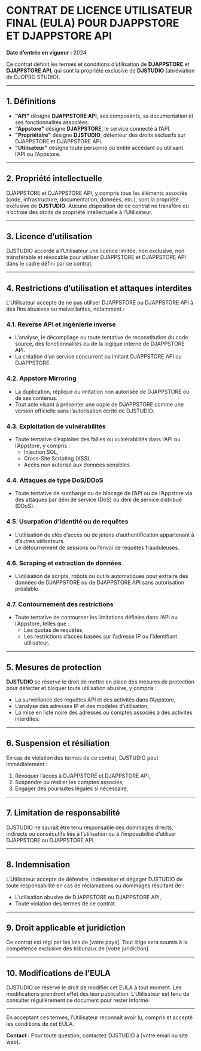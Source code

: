 # CONTRAT DE LICENCE UTILISATEUR FINAL (EULA) POUR DJAPPSTORE ET DJAPPSTORE API  

**Date d’entrée en vigueur :** 2024

Ce contrat définit les termes et conditions d’utilisation de **DJAPPSTORE** et **DJAPPSTORE API**, qui sont la propriété exclusive de **DJSTUDIO** (abréviation de DJOPRO STUDIO).  

---

## 1. Définitions  
- **"API"** désigne **DJAPPSTORE API**, ses composants, sa documentation et ses fonctionnalités associées.  
- **"Appstore"** désigne **DJAPPSTORE**, le service connecté à l’API.  
- **"Propriétaire"** désigne **DJSTUDIO**, détenteur des droits exclusifs sur DJAPPSTORE et DJAPPSTORE API.  
- **"Utilisateur"** désigne toute personne ou entité accédant ou utilisant l’API ou l’Appstore.  

---

## 2. Propriété intellectuelle  
DJAPPSTORE et DJAPPSTORE API, y compris tous les éléments associés (code, infrastructure, documentation, données, etc.), sont la propriété exclusive de **DJSTUDIO**. Aucune disposition de ce contrat ne transfère ou n’octroie des droits de propriété intellectuelle à l’Utilisateur.  

---

## 3. Licence d’utilisation  
DJSTUDIO accorde à l’Utilisateur une licence limitée, non exclusive, non transférable et révocable pour utiliser DJAPPSTORE et DJAPPSTORE API dans le cadre défini par ce contrat.  

---

## 4. Restrictions d’utilisation et attaques interdites  

L’Utilisateur accepte de ne pas utiliser DJAPPSTORE ou DJAPPSTORE API à des fins abusives ou malveillantes, notamment :  

### 4.1. Reverse API et ingénierie inverse  
- L’analyse, le décompilage ou toute tentative de reconstitution du code source, des fonctionnalités ou de la logique interne de DJAPPSTORE API.  
- La création d’un service concurrent ou imitant DJAPPSTORE API ou DJAPPSTORE.  

### 4.2. Appstore Mirroring  
- La duplication, réplique ou imitation non autorisée de DJAPPSTORE ou de ses contenus.  
- Tout acte visant à présenter une copie de DJAPPSTORE comme une version officielle sans l’autorisation écrite de DJSTUDIO.  

### 4.3. Exploitation de vulnérabilités  
- Toute tentative d’exploiter des failles ou vulnérabilités dans l’API ou l’Appstore, y compris :  
  - Injection SQL,  
  - Cross-Site Scripting (XSS),  
  - Accès non autorisé aux données sensibles.  

### 4.4. Attaques de type DoS/DDoS  
- Toute tentative de surcharge ou de blocage de l’API ou de l’Appstore via des attaques par déni de service (DoS) ou déni de service distribué (DDoS).  

### 4.5. Usurpation d’identité ou de requêtes  
- L’utilisation de clés d’accès ou de jetons d’authentification appartenant à d’autres utilisateurs.  
- Le détournement de sessions ou l’envoi de requêtes frauduleuses.  

### 4.6. Scraping et extraction de données  
- L’utilisation de scripts, robots ou outils automatiques pour extraire des données de DJAPPSTORE ou de DJAPPSTORE API sans autorisation préalable.  

### 4.7. Contournement des restrictions  
- Toute tentative de contourner les limitations définies dans l’API ou l’Appstore, telles que :  
  - Les quotas de requêtes,  
  - Les restrictions d’accès basées sur l’adresse IP ou l’identifiant utilisateur.  

---

## 5. Mesures de protection  
**DJSTUDIO** se réserve le droit de mettre en place des mesures de protection pour détecter et bloquer toute utilisation abusive, y compris :  
- La surveillance des requêtes API et des activités dans l’Appstore,  
- L’analyse des adresses IP et des modèles d’utilisation,  
- La mise en liste noire des adresses ou comptes associés à des activités interdites.  

---

## 6. Suspension et résiliation  
En cas de violation des termes de ce contrat, DJSTUDIO peut immédiatement :  
1. Révoquer l’accès à DJAPPSTORE et DJAPPSTORE API,  
2. Suspendre ou résilier les comptes associés,  
3. Engager des poursuites légales si nécessaire.  

---

## 7. Limitation de responsabilité  
DJSTUDIO ne saurait être tenu responsable des dommages directs, indirects ou consécutifs liés à l’utilisation ou à l’impossibilité d’utiliser DJAPPSTORE ou DJAPPSTORE API.  

---

## 8. Indemnisation  
L’Utilisateur accepte de défendre, indemniser et dégager DJSTUDIO de toute responsabilité en cas de réclamations ou dommages résultant de :  
- L’utilisation abusive de DJAPPSTORE ou DJAPPSTORE API,  
- Toute violation des termes de ce contrat.  

---

## 9. Droit applicable et juridiction  
Ce contrat est régi par les lois de [votre pays]. Tout litige sera soumis à la compétence exclusive des tribunaux de [votre juridiction].  

---

## 10. Modifications de l’EULA  
DJSTUDIO se réserve le droit de modifier cet EULA à tout moment. Les modifications prendront effet dès leur publication. L’Utilisateur est tenu de consulter régulièrement ce document pour rester informé.  

---

En acceptant ces termes, l’Utilisateur reconnaît avoir lu, compris et accepté les conditions de cet EULA.

**Contact :** Pour toute question, contactez DJSTUDIO à [votre email ou site web].
